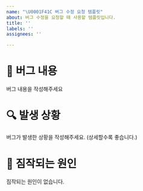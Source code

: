 ```yaml
---
name: "\U0001F41C 버그 수정 요청 템플릿"
about: 버그 수정을 요청할 때 사용할 템플릿입니다.
title: ''
labels: ''
assignees: ''

---
```


# 🐜 버그 내용
버그 내용을 작성해주세요
# 🔍 발생 상황
버그가 발생한 상황을 작성해주세요. (상세할수록 좋습니다.)
# 📇 짐작되는 원인
짐작되는 원인이 없습니다.
